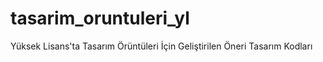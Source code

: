 # tasarim_oruntuleri_yl
Yüksek Lisans'ta Tasarım Örüntüleri İçin Geliştirilen Öneri Tasarım Kodları
